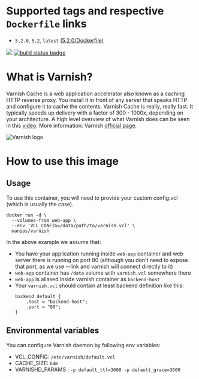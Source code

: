 # Supported tags and respective `Dockerfile` links

* `5.2.0`, `5.2`, `latest` [(5.2.0/Dockerfile)](https://github.com/manios/docker-varnish/blob/master/Dockerfile)

[![](https://images.microbadger.com/badges/image/manios/varnish.svg)](http://microbadger.com/images/manios/varnish)  [![build status badge](https://img.shields.io/travis/manios/docker-varnish/master.svg)](https://travis-ci.org/manios/docker-varnish/branches)

# What is Varnish?

Varnish Cache is a web application accelerator also known as a caching HTTP reverse proxy. You install it in front of any server that speaks HTTP and configure it to cache the contents. Varnish Cache is really, really fast. It typically speeds up delivery with a factor of 300 - 1000x, depending on your architecture. A high level overview of what Varnish does can be seen in this [video](https://www.youtube.com/watch?v=fGD14ChpcL4). More information: Varnish [official page](http://varnish-cache.org/intro/index.html#intro).

![Varnish logo](http://varnish-cache.org/_static/varnish-bunny.png)

# How to use this image

## Usage

To use this container, you will need to provide your custom config.vcl (which is usually the case).

```
docker run -d \
  --volumes-from web-app \
  --env 'VCL_CONFIG=/data/path/to/varnish.vcl' \
  manios/varnish
```

In the above example we assume that:
* You have your application running inside `web-app` container and web server there is running on port 80 (although you don't need to expose that port, as we use --link and varnish will connect directly to it)
* `web-app` container has `/data` volume with `varnish.vcl` somewhere there
* `web-app` is aliased inside varnish container as `backend-host`
* Your `varnish.vcl` should contain at least backend definition like this:  
  ```
  backend default {
      .host = "backend-host";
      .port = "80";
  }
  ```

## Environmental variables

You can configure Varnish daemon by following env variables:

* VCL_CONFIG:  `/etc/varnish/default.vcl`
* CACHE_SIZE:  `64m`  
* VARNISHD_PARAMS : `-p default_ttl=3600 -p default_grace=3600`

